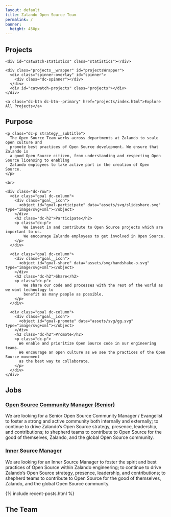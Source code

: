 ```yaml
---
layout: default
title: Zalando Open Source Team
permalink: /
banner:
  height: 450px
---
```


<section class="dc--text-center page-section page-section--padding page-section--background-white" id="os-projects">
  <div class="dc-container dc-container--limited">
    <h1 class="dc-h1 page-section__header">Projects</h1>

    <div id="catwatch-statistics" class="statistics"></div>

    <div class="projects__wrapper" id="projectsWrapper">
      <div class="spinner-overlay" id="spinner">
        <div class="dc-spinner"></div>
      </div>
      <div id="catwatch-projects" class="projects"></div>
    </div>

    <a class="dc-btn dc-btn--primary" href="projects/index.html">Explore All Projects</a>

  </div>
</section>

<section class="dc--text-center page-section page-section--padding page-section--background page-section--background-gradient strategy" id="os-goals">
  <div class="dc-container dc-container--limited">
    <h1 class="dc-h1 page-section__header">
      Purpose
    </h1>

    <p class="dc-p strategy__subtitle">
      The Open Source Team works across departments at Zalando to scale open culture and
      promote best practices of Open Source development. We ensure that Zalando is
      a good Open Source citizen, from understanding and respecting Open Source licensing to enabling
      Zalando employees to take active part in the creation of Open Source.
    </p>

    <br>

    <div class="dc-row">
      <div class="goal dc-column">
        <div class="goal__icon">
          <object id="goal-participate" data="assets/svg/slideshare.svg" type="image/svg+xml"></object>
        </div>
        <h2 class="dc-h2">Participate</h2>
        <p class="dc-p">
            We invest in and contribute to Open Source projects which are important to us.
            We encourage Zalando employees to get involved in Open Source.
        </p>
      </div>

      <div class="goal dc-column">
        <div class="goal__icon">
          <object id="goal-share" data="assets/svg/handshake-o.svg" type="image/svg+xml"></object>
        </div>
        <h2 class="dc-h2">Share</h2>
        <p class="dc-p">
            We share our code and processes with the rest of the world as we want technology to
            benefit as many people as possible.
        </p>
      </div>

      <div class="goal dc-column">
        <div class="goal__icon">
          <object id="goal-promote" data="assets/svg/gg.svg" type="image/svg+xml"></object>
        </div>
        <h2 class="dc-h2">Promote</h2>
        <p class="dc-p">
          We enable and prioritize Open Source code in our engineering teams.
          We encourage an open culture as we see the practices of the Open Source movement
          as the best way to collaborate.
        </p>
      </div>
    </div>

  </div>
</section>

<section class="page-section page-section--padding page-section--background-white jobs" id="os-jobs">
  <div class="dc-container dc-container--limited">
    <h1 class="dc-h1 page-section__header page-section__header--center">Jobs</h1>
    <div class="dc-row job">
      <h3 class="dc-h2">
        <a href="https://jobs.zalando.com/jobs/965101-open-source-community-manager-senior/" target="_blank">
          Open Source Community Manager (Senior)
        </a>
      </h3>
      <p class="dc-p">We are looking for a Senior Open Source Community Manager / Evangelist to foster a strong and active community both internally and externally; to continue to drive Zalando’s Open Source strategy, presence, leadership, and contributions; to shepherd teams to contribute to Open Source for the good of themselves, Zalando, and the global Open Source community.</p>
    </div>
    <div class="dc-divider"></div>
    <div class="dc-row job">
      <h3 class="dc-h2">
        <a href="https://jobs.zalando.com/jobs/1108784-inner-source-manager/" target="_blank">
          Inner Source Manager
        </a>
      </h3>
      <p class="dc-p">We are looking for an Inner Source Manager to foster the spirit and best practices of Open Source within Zalando engineering; to continue to drive Zalando’s Open Source strategy, presence, leadership, and contributions; to shepherd teams to contribute to Open Source for the good of themselves, Zalando, and the global Open Source community.</p>
    </div>
  </div>
</section>

{% include recent-posts.html %}

<section class="dc--text-center page-section page-section--padding page-section--background-white team" id="os-team">
  <div class="dc-container dc-container--limited">
    <h1 class="dc-h1 page-section__header">The Team</h1>
    <div id="os-team-data" class="users"></div>
  </div>
</section>

<script src="/components/user.js" type="text/javascript"></script>

<script type="text/javascript">
  async function init() {
    store.setLimit(6);
    await displayStatistics();
    await displayProjects();
    displayTeam();
  }
  init();
</script>
